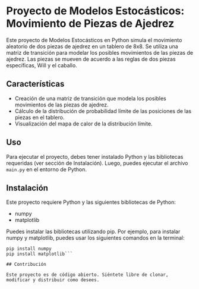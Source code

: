 # Proyecto de Modelos Estocásticos: Movimiento de Piezas de Ajedrez

Este proyecto de Modelos Estocásticos en Python simula el movimiento aleatorio de dos piezas de ajedrez en un tablero de 8x8. Se utiliza una matriz de transición para modelar los posibles movimientos de las piezas de ajedrez. Las piezas se mueven de acuerdo a las reglas de dos piezas específicas, Will y el caballo.

## Características

- Creación de una matriz de transición que modela los posibles movimientos de las piezas de ajedrez.
- Cálculo de la distribución de probabilidad límite de las posiciones de las piezas en el tablero.
- Visualización del mapa de calor de la distribución límite.

## Uso

Para ejecutar el proyecto, debes tener instalado Python y las bibliotecas requeridas (ver sección de Instalación). Luego, puedes ejecutar el archivo `main.py` en el entorno de Python.

## Instalación

Este proyecto requiere Python y las siguientes bibliotecas de Python:

- numpy
- matplotlib

Puedes instalar las bibliotecas utilizando pip. Por ejemplo, para instalar numpy y matplotlib, puedes usar los siguientes comandos en la terminal:

```shell
pip install numpy
pip install matplotlib```

## Contribución

Este proyecto es de código abierto. Siéntete libre de clonar, modificar y distribuir como desees.
